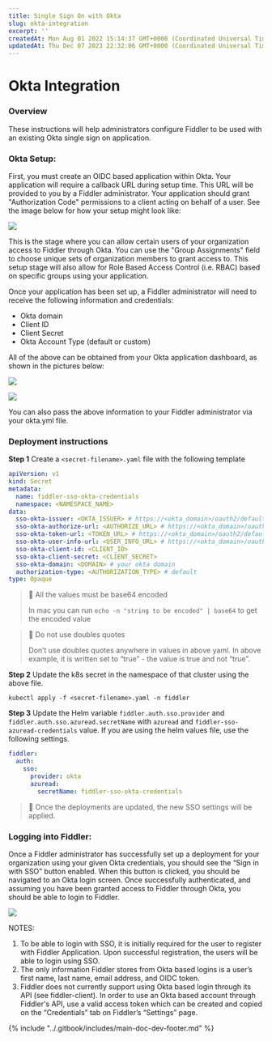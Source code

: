 ```yaml
---
title: Single Sign On with Okta
slug: okta-integration
excerpt: ''
createdAt: Mon Aug 01 2022 15:14:37 GMT+0000 (Coordinated Universal Time)
updatedAt: Thu Dec 07 2023 22:32:06 GMT+0000 (Coordinated Universal Time)
---
```


# Okta Integration

### Overview

These instructions will help administrators configure Fiddler to be used with an existing Okta single sign on application.

### Okta Setup:

First, you must create an OIDC based application within Okta. Your application will require a callback URL during setup time. This URL will be provided to you by a Fiddler administrator. Your application should grant "Authorization Code" permissions to a client acting on behalf of a user. See the image below for how your setup might look like:

![](../.gitbook/assets/b7b67fe-Screen\_Shot\_2022-08-07\_at\_10.22.36\_PM.png)

This is the stage where you can allow certain users of your organization access to Fiddler through Okta. You can use the "Group Assignments" field to choose unique sets of organization members to grant access to. This setup stage will also allow for Role Based Access Control (i.e. RBAC) based on specific groups using your application.

Once your application has been set up, a Fiddler administrator will need to receive the following information and credentials:

* Okta domain
* Client ID
* Client Secret
* Okta Account Type (default or custom)

All of the above can be obtained from your Okta application dashboard, as shown in the pictures below:

![](../.gitbook/assets/6442827-Screen\_Shot\_2022-08-07\_at\_10.30.03\_PM.png)

![](../.gitbook/assets/f1dbcf6-Screen\_Shot\_2022-08-07\_at\_10.30.15\_PM.png)

You can also pass the above information to your Fiddler administrator via your okta.yml file.

### Deployment instructions

**Step 1** Create a `<secret-filename>.yaml` file with the following template

```yaml
apiVersion: v1
kind: Secret
metadata:
  name: fiddler-sso-okta-credentials
  namespace: <NAMESPACE_NAME>
data:
  sso-okta-issuer: <OKTA_ISSUER> # https://<okta_domain>/oauth2/default
  sso-okta-authorize-url: <AUTHORIZE_URL> # https://<okta_domain>/oauth2/default/v1/authorize
  sso-okta-token-url: <TOKEN_URL> # https://<okta_domain>/oauth2/default/v1/token
  sso-okta-user-info-url: <USER_INFO_URL> # https://<okta_domain>/oauth2/default/v1/userinfo
  sso-okta-client-id: <CLIENT_ID>
  sso-okta-client-secret: <CLIENT_SECRET>
  sso-okta-domain: <DOMAIN> # your okta domain
  authorization-type: <AUTHORIZATION_TYPE> # default
type: Opaque
```

> 📘 All the values must be base64 encoded
>
> In mac you can run `echo -n "string to be encoded" | base64` to get the encoded value

> 📘 Do not use doubles quotes
>
> Don’t use doubles quotes anywhere in values in above yaml. In above example, it is written set to “true” - the value is true and not “true”.

**Step 2** Update the k8s secret in the namespace of that cluster using the above file.

```shell
kubectl apply -f <secret-filename>.yaml -n fiddler
```

**Step 3** Update the Helm variable `fiddler.auth.sso.provider` and `fiddler.auth.sso.azuread.secretName` with `azuread` and `fiddler-sso-azuread-credentials` value. If you are using the helm values file, use the following settings.

```yaml
fiddler:  
  auth:  
    sso:  
      provider: okta  
      azuread:  
        secretName: fiddler-sso-okta-credentials
```

> 📘 Once the deployments are updated, the new SSO settings will be applied.

### Logging into Fiddler:

Once a Fiddler administrator has successfully set up a deployment for your organization using your given Okta credentials, you should see the “Sign in with SSO” button enabled. When this button is clicked, you should be navigated to an Okta login screen. Once successfully authenticated, and assuming you have been granted access to Fiddler through Okta, you should be able to login to Fiddler.

![](../.gitbook/assets/c96a709-Screen\_Shot\_2022-08-07\_at\_10.36.40\_PM.png)

NOTES:

1. To be able to login with SSO, it is initially required for the user to register with Fiddler Application. Upon successful registration, the users will be able to login using SSO.
2. The only information Fiddler stores from Okta based logins is a user’s first name, last name, email address, and OIDC token.
3. Fiddler does not currently support using Okta based login through its API (see fiddler-client). In order to use an Okta based account through Fiddler's API, use a valid access token which can be created and copied on the “Credentials” tab on Fiddler’s “Settings” page.

{% include "../.gitbook/includes/main-doc-dev-footer.md" %}


